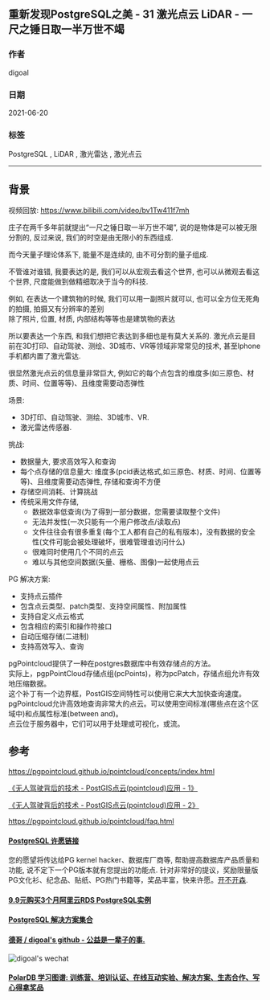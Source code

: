## 重新发现PostgreSQL之美 - 31 激光点云 LiDAR - 一尺之锤日取一半万世不竭     
             
### 作者                  
digoal                  
                  
### 日期                  
2021-06-20                  
                  
### 标签                  
PostgreSQL , LiDAR , 激光雷达 , 激光点云            
                  
----                  
                  
## 背景     
视频回放: https://www.bilibili.com/video/bv1Tw411f7mh  
  
庄子在两千多年前就提出“一尺之锤日取一半万世不竭”, 说的是物体是可以被无限分割的, 反过来说, 我们的时空是由无限小的东西组成.  
  
而今天量子理论体系下, 能量不是连续的, 由不可分割的量子组成.  
  
不管谁对谁错, 我要表达的是, 我们可以从宏观去看这个世界, 也可以从微观去看这个世界, 尺度能做到做精细取决于当今的科技.   
  
例如, 在表达一个建筑物的时候, 我们可以用一副照片就可以, 也可以全方位无死角的拍摄, 拍摄又有分辨率的差别  
除了照片, 位置, 材质, 内部结构等等也是建筑物的表达  
  
所以要表达一个东西, 和我们想把它表达到多细也是有莫大关系的. 激光点云是目前在3D打印、自动驾驶、测绘、3D城市、VR等领域非常常见的技术, 甚至Iphone手机都内置了激光雷达.   
  
很显然激光点云的信息量非常巨大, 例如它的每个点包含的维度多(如三原色、材质、时间、位置等等)、且维度需要动态弹性  
  
场景:  
- 3D打印、自动驾驶、测绘、3D城市、VR.   
- 激光雷达传感器.   
  
挑战:  
- 数据量大, 要求高效写入和查询  
- 每个点存储的信息量大: 维度多(pcid表达格式,如三原色、材质、时间、位置等等)、且维度需要动态弹性, 存储和查询不方便  
- 存储空间消耗、计算挑战  
- 传统采用文件存储,   
    - 数据效率低查询(为了得到一部分数据，您需要读取整个文件)  
    - 无法并发性(一次只能有一个用户修改点/读取点)  
    - 文件往往会有很多重复(每个工人都有自己的私有版本)，没有数据的安全性(文件可能会被处理破坏，很难管理谁访问什么)  
    - 很难同时使用几个不同的点云  
    - 难以与其他空间数据(矢量、栅格、图像)一起使用点云  
  
PG 解决方案:  
- 支持点云插件  
- 包含点云类型、patch类型、支持空间属性、附加属性  
- 支持自定义点云格式  
- 包含相应的索引和操作符接口  
- 自动压缩存储(二进制)  
- 支持高效写入、查询  
  
pgPointcloud提供了一种在postgres数据库中有效存储点的方法。  
实际上，pgpPointCloud存储点组(pcPoints)，称为pcPatch，存储点组允许有效地压缩数据。  
这个补丁有一个边界框，PostGIS空间特性可以使用它来大大加快查询速度。  
pgPointcloud允许高效地查询非常大的点云。可以使用空间标准(哪些点在这个区域中)和点属性标准(between and)。  
点云位于服务器中，它们可以用于处理或可视化，或流。  
  
## 参考  
https://pgpointcloud.github.io/pointcloud/concepts/index.html  
  
[《无人驾驶背后的技术 - PostGIS点云(pointcloud)应用 - 1》](../201705/20170519_02.md)    
  
[《无人驾驶背后的技术 - PostGIS点云(pointcloud)应用 - 2》](../201705/20170523_01.md)    
  
https://pgpointcloud.github.io/pointcloud/faq.html  
  
  
  
  
#### [PostgreSQL 许愿链接](https://github.com/digoal/blog/issues/76 "269ac3d1c492e938c0191101c7238216")
您的愿望将传达给PG kernel hacker、数据库厂商等, 帮助提高数据库产品质量和功能, 说不定下一个PG版本就有您提出的功能点. 针对非常好的提议，奖励限量版PG文化衫、纪念品、贴纸、PG热门书籍等，奖品丰富，快来许愿。[开不开森](https://github.com/digoal/blog/issues/76 "269ac3d1c492e938c0191101c7238216").  
  
  
#### [9.9元购买3个月阿里云RDS PostgreSQL实例](https://www.aliyun.com/database/postgresqlactivity "57258f76c37864c6e6d23383d05714ea")
  
  
#### [PostgreSQL 解决方案集合](https://yq.aliyun.com/topic/118 "40cff096e9ed7122c512b35d8561d9c8")
  
  
#### [德哥 / digoal's github - 公益是一辈子的事.](https://github.com/digoal/blog/blob/master/README.md "22709685feb7cab07d30f30387f0a9ae")
  
  
![digoal's wechat](../pic/digoal_weixin.jpg "f7ad92eeba24523fd47a6e1a0e691b59")
  
  
#### [PolarDB 学习图谱: 训练营、培训认证、在线互动实验、解决方案、生态合作、写心得拿奖品](https://www.aliyun.com/database/openpolardb/activity "8642f60e04ed0c814bf9cb9677976bd4")
  
